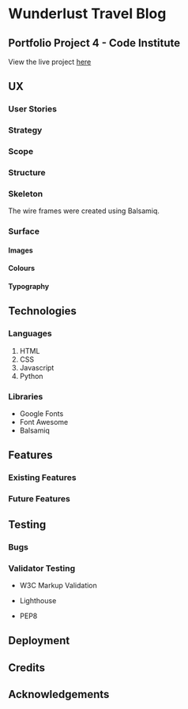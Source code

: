 # Wunderlust Travel Blog

## Portfolio Project 4 - Code Institute


View the live project [here](https://wunderlust2022.herokuapp.com/)

## UX

### User Stories

### Strategy

### Scope

### Structure

### Skeleton
The wire frames were created using Balsamiq.

### Surface

#### Images

#### Colours

#### Typography

## Technologies

### Languages

1. HTML
2. CSS
3. Javascript
4. Python

### Libraries

* Google Fonts
* Font Awesome
* Balsamiq

## Features

### Existing Features

### Future Features

## Testing

### Bugs

### Validator Testing

* W3C Markup Validation

* Lighthouse

* PEP8

## Deployment

## Credits

## Acknowledgements